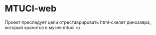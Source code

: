 # MTUCI-web
Проект преследует цели отреставрировать html-скелет динозавра, который хранится в музее mtuci.ru
